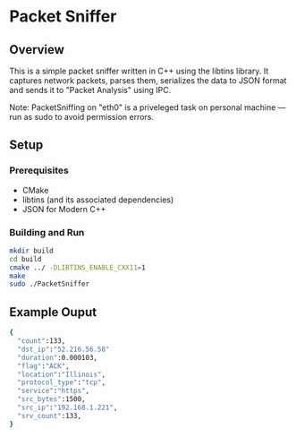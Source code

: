 # Packet Sniffer

## Overview
This is a simple packet sniffer written in C++ using the libtins library. It captures network packets, parses them, serializes the data to JSON format and sends it to "Packet Analysis" using IPC.

Note: PacketSniffing on "eth0" is a priveleged task on personal machine — run as sudo to avoid permission errors. 

## Setup
### Prerequisites
- CMake
- libtins (and its associated dependencies)
- JSON for Modern C++

### Building and Run
```bash
mkdir build
cd build
cmake ../ -DLIBTINS_ENABLE_CXX11=1 
make
sudo ./PacketSniffer
```

## Example Ouput
```bash
{
  "count":133,
  "dst_ip":"52.216.56.58"
  "duration":0.000103,
  "flag":"ACK",
  "location":"Illinois",
  "protocol_type":"tcp",
  "service":"https",
  "src_bytes":1500,
  "src_ip":"192.168.1.221",
  "srv_count":133,
}
```

